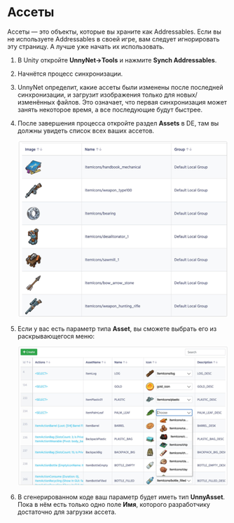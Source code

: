 # Ассеты

Ассеты — это объекты, которые вы храните как Addressables. Если вы не используете Addressables в своей игре, вам следует игнорировать эту страницу. А лучше уже начать их использовать.

1. В Unity откройте **UnnyNet->Tools** и нажмите **Synch Addressables**.
2. Начнётся процесс синхронизации.
3. UnnyNet определит, какие ассеты были изменены после последней синхронизации, и загрузит изображения только для новых/изменённых файлов. Это означает, что первая синхронизация может занять некоторое время, а все последующие будут быстрее.
4. После завершения процесса откройте раздел **Assets** в DE, там вы должны увидеть список всех ваших ассетов.

    ![Screenshot](../../img/de_example/de_assets_list.jpg)

5. Если у вас есть параметр типа **Asset**, вы сможете выбрать его из раскрывающегося меню:

    ![Screenshot](../../img/de_example/de_assets_example.jpg)

6. В сгенерированном коде ваш параметр будет иметь тип **UnnyAsset**. Пока в нём есть только одно поле **Имя**, которого разработчику достаточно для загрузки ассета. 
